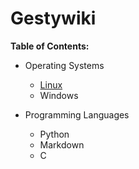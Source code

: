 # Gestywiki

**Table of Contents:**

* Operating Systems
    - [Linux](Linux.md)
    - Windows

* Programming Languages
    - Python
    - Markdown
    - C
